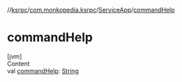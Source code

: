 //[ksrpc](../../index.md)/[com.monkopedia.ksrpc](../index.md)/[ServiceApp](index.md)/[commandHelp](command-help.md)



# commandHelp  
[jvm]  
Content  
val [commandHelp](command-help.md): [String](https://kotlinlang.org/api/latest/jvm/stdlib/kotlin/-string/index.html)  



